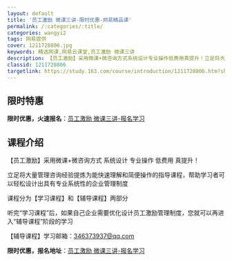 ```yaml
---
layout: default
title: '员工激励 微课三讲-限时优惠-网易精品课'
permalink: /:categories/:title/
categories: wangyi2
tags: 网易提供
cover: 1211728806.jpg
keywords: 精选网课,网易云课堂,员工激励 微课三讲
description: 【员工激励】采用微课+微咨询方式系统设计专业操作低费用真提升！立足将大量管理咨询经验提炼为能快速理解和简便操作的指导课程
classid: 1211728806
targetlink: https://study.163.com/course/introduction/1211728806.htm?share=1&shareId=1025206652&utm_campaign=share&utm_medium=iphoneShare&utm_source=&utm_u=1025206652
---
```


## 限时特惠

**限时优惠，火速报名**：[员工激励 微课三讲-报名学习](https://study.163.com/course/introduction/1211728806.htm?share=1&shareId=1025206652&utm_campaign=share&utm_medium=iphoneShare&utm_source=&utm_u=1025206652)

## 课程介绍

【员工激励】采用微课+微咨询方式    系统设计  专业操作   低费用  真提升！

立足将大量管理咨询经验提炼为能快速理解和简便操作的指导课程，帮助学习者可以轻松设计出具有专业系统性的企业管理制度



课程分为【学习课程】和【辅导课程】两部分

听完“学习课程”后，如果自己企业需要优化设计员工激励管理制度，您就可以再进入“辅导课程”阶段的学习

【辅导课程】学习邮箱：346373937@qq.com

**限时优惠，报名地址**：[员工激励 微课三讲-报名学习](https://study.163.com/course/introduction/1211728806.htm?share=1&shareId=1025206652&utm_campaign=share&utm_medium=iphoneShare&utm_source=&utm_u=1025206652)

